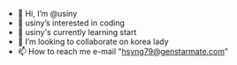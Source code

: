 - 👋 Hi, I’m @usiny
- 👀 usiny’s interested in coding
- 🌱 usiny's currently learning start
- 💞️ I’m looking to collaborate on korea lady 
- 📫 How to reach me e-mail "hsyng79@genstarmate.com"

<!---
usiny/usiny is a ✨ special ✨ repository because its `README.md` (this file) appears on your GitHub profile.
You can click the Preview link to take a look at your changes.
--->
